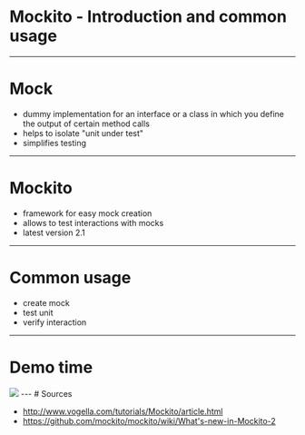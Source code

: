 # Mockito - Introduction and common usage

---

# Mock
- dummy implementation for an interface or a class in which you define the output of certain method calls
- helps to isolate "unit under test"
- simplifies testing
---
# Mockito
- framework for easy mock creation
- allows to test interactions with mocks
- latest version 2.1
---
# Common usage

- create mock
- test unit
- verify interaction
---
# Demo time
<img src="https://cdn.meme.am/instances/500x/76225583/all-the-things-mock-all-the-things.jpg"/>
---
# Sources

- http://www.vogella.com/tutorials/Mockito/article.html
- https://github.com/mockito/mockito/wiki/What's-new-in-Mockito-2



